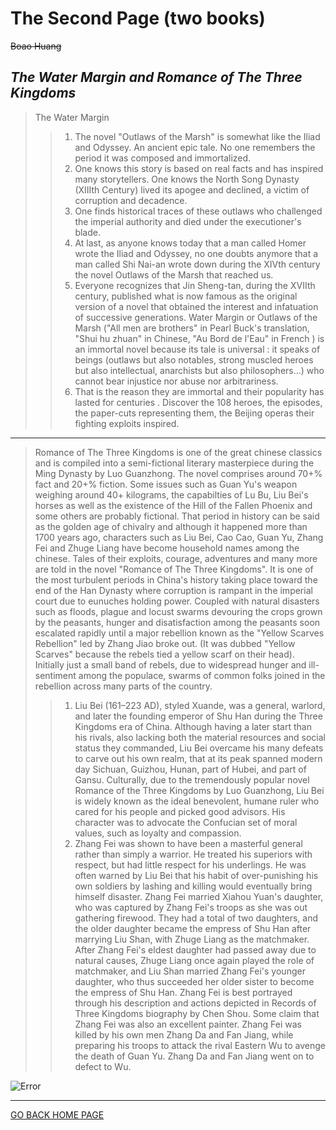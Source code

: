 # **The Second Page (two books)**

~~Boao Huang~~

## *The Water Margin and Romance of The Three Kingdoms*
> The Water Margin
>> 1. The novel "Outlaws of the Marsh" is somewhat like the Iliad and Odyssey. An ancient epic tale. No one remembers the period it was composed and immortalized. 
>> 2. One knows this story is based on real facts and has inspired many storytellers. One knows the North Song Dynasty (XIIIth Century) lived its apogee and declined, a victim of corruption and decadence.
>> 3. One finds historical traces of these outlaws who challenged the imperial authority and died under the executioner's blade.
>> 4. At last, as anyone knows today that a man called Homer wrote the Iliad and Odyssey, no one doubts anymore that a man called Shi Nai-an wrote down during the XIVth century the novel Outlaws of the Marsh that reached us.
>> 5. Everyone recognizes that Jin Sheng-tan, during the XVIIth century, published what is now famous as the original version of a novel that obtained the interest and infatuation of successive generations. Water Margin or Outlaws of the Marsh ("All men are brothers" in Pearl Buck's translation, "Shui hu zhuan" in Chinese, "Au Bord de l'Eau" in French ) is an immortal novel because its tale is universal : it speaks of beings (outlaws but also notables, strong muscled heroes but also intellectual, anarchists but also philosophers...) who cannot bear injustice nor abuse nor arbitrariness.
>> 6. That is the reason they are immortal and their popularity has lasted for centuries .
Discover the 108 heroes, the episodes, the paper-cuts representing them, the Beijing operas their fighting exploits inspired.

---

> Romance of The Three Kingdoms is one of the great chinese classics and is compiled into a semi-fictional literary masterpiece during the Ming Dynasty by Luo Guanzhong. The novel comprises around 70+% fact and 20+% fiction. Some issues such as Guan Yu's weapon weighing around 40+ kilograms, the capabilties of Lu Bu, Liu Bei's horses as well as the existence of the Hill of the Fallen Phoenix and some others are probably fictional.
That period in history can be said as the golden age of chivalry and although it happened more than 1700 years ago, characters such as Liu Bei, Cao Cao, Guan Yu, Zhang Fei and Zhuge Liang have become household names among the chinese. Tales of their exploits, courage, adventures and many more are told in the novel "Romance of The Three Kingdoms".
It is one of the most turbulent periods in China's history taking place toward the end of the Han Dynasty where corruption is rampant in the imperial court due to eunuches holding power. Coupled with natural disasters such as floods, plague and locust swarms devouring the crops grown by the peasants, hunger and disatisfaction among the peasants soon escalated rapidly until a major rebellion known as the "Yellow Scarves Rebellion" led by Zhang Jiao broke out. (It was dubbed "Yellow Scarves" because the rebels tied a yellow scarf on their head). Initially just a small band of rebels, due to widespread hunger and ill-sentiment among the populace, swarms of common folks joined in the rebellion across many parts of the country.
>> 1. Liu Bei (161–223 AD), styled Xuande, was a general, warlord, and later the founding emperor of Shu Han during the Three Kingdoms era of China. Although having a later start than his rivals, also lacking both the material resources and social status they commanded, Liu Bei overcame his many defeats to carve out his own realm, that at its peak spanned modern day Sichuan, Guizhou, Hunan, part of Hubei, and part of Gansu.
Culturally, due to the tremendously popular novel Romance of the Three Kingdoms by Luo Guanzhong, Liu Bei is widely known as the ideal benevolent, humane ruler who cared for his people and picked good advisors. His character was to advocate the Confucian set of moral values, such as loyalty and compassion.
>> 2. Zhang Fei was shown to have been a masterful general rather than simply a warrior. He treated his superiors with respect, but had little respect for his underlings. He was often warned by Liu Bei that his habit of over-punishing his own soldiers by lashing and killing would eventually bring himself disaster. Zhang Fei married Xiahou Yuan's daughter, who was captured by Zhang Fei's troops as she was out gathering firewood. They had a total of two daughters, and the older daughter became the empress of Shu Han after marrying Liu Shan, with Zhuge Liang as the matchmaker. After Zhang Fei's eldest daughter had passed away due to natural causes, Zhuge Liang once again played the role of matchmaker, and Liu Shan married Zhang Fei's younger daughter, who thus succeeded her older sister to become the empress of Shu Han. Zhang Fei is best portrayed through his description and actions depicted in Records of Three Kingdoms biography by Chen Shou. Some claim that Zhang Fei was also an excellent painter. Zhang Fei was killed by his own men Zhang Da and Fan Jiang, while preparing his troops to attack the rival Eastern Wu to avenge the death of Guan Yu. Zhang Da and Fan Jiang went on to defect to Wu.


![Error](http://s6.sinaimg.cn/middle/45bb8ce7xd32d194643f5&690)

---

[GO BACK HOME PAGE](README.md)
